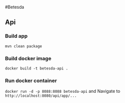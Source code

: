 #Betesda

## Api

### Build app
`mvn clean package`

### Build docker image
`docker build -t betesda-api .`

### Run docker container
`docker run -d -p 8088:8088 betesda-api` and Navigate to `http://localhost:8080/api/app/...`